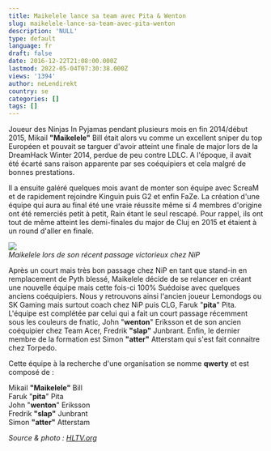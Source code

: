 ```yaml
---
title: Maikelele lance sa team avec Pita & Wenton
slug: maikelele-lance-sa-team-avec-pita-wenton
description: 'NULL'
type: default
language: fr
draft: false
date: 2016-12-22T21:08:00.000Z
lastmod: 2022-05-04T07:30:38.000Z
views: '1394'
author: neLendirekt
country: se
categories: []
tags: []
---
```

Joueur des Ninjas In Pyjamas pendant plusieurs mois en fin 2014/début 2015, Mikail **"Maikelele"** Bill était alors vu comme un excellent sniper du top Européen et pouvait se targuer d'avoir atteint une finale de major lors de la DreamHack Winter 2014, perdue de peu contre LDLC. A l'époque, il avait été écarté sans raison apparente par ses coéquipiers et cela malgré de bonnes prestations.

Il a ensuite galéré quelques mois avant de monter son équipe avec ScreaM et de rapidement rejoindre Kinguin puis G2 et enfin FaZe. La création d'une équipe qui aura au final été une vraie réussite même si 4 membres d'origine ont été remerciés petit à petit, Rain étant le seul rescapé. Pour rappel, ils ont tout de même atteint les demi-finales du major de Cluj en 2015 et étaient à un round d'aller en finale.

![](/storage/images/585c3fa568650_14736223425571jpeg.jpeg)  
_Maikelele lors de son récent passage victorieux chez NiP_

Après un court mais très bon passage chez NiP en tant que stand-in en remplacement de Pyth blessé, Maikelele décide de se relancer en créant une nouvelle équipe mais cette fois-ci 100% Suédoise avec quelques anciens coéquipiers. Nous y retrouvons ainsi l'ancien joueur Lemondogs ou SK Gaming mais surtout coach chez NiP puis CLG, Faruk "**pita**" Pita. L'équipe est complétée par celui qui a fait un court passage récemment sous les couleurs de fnatic, John "**wenton**" Eriksson et de son ancien coéquipier chez Team Acer, Fredrik **"slap"** Junbrant. Enfin, le dernier membre de la formation est Simon **"atter"** Atterstam qui s'est fait connaitre chez Torpedo.

Cette équipe à la recherche d'une organisation se nomme **qwerty** et est composé de :

Mikail **"Maikelele"** Bill  
Faruk "**pita**" Pita  
John "**wenton**" Eriksson  
Fredrik **"slap"** Junbrant  
Simon **"atter"** Atterstam

_Source & photo : [HLTV.org](http://www.hltv.org/news/19544-maikelele-pita-form-qwerty)_
